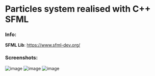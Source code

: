 # Particles system realised with C++ SFML

### Info:
**SFML Lib**: https://www.sfml-dev.org/                                                                                     

### Screenshots:                                              
![image](https://user-images.githubusercontent.com/31659985/111542338-03452880-878b-11eb-95e6-aac9c4cfaff7.png)
![image](https://user-images.githubusercontent.com/31659985/111542395-1b1cac80-878b-11eb-99ca-28c66a000bd8.png)
![image](https://user-images.githubusercontent.com/31659985/111542441-2b348c00-878b-11eb-81cf-86db7d6d91a2.png)
